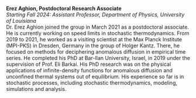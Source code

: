 <b>Erez Aghion, Postdoctoral Research Associate</b><br>
<em>Starting Fall 2024: Assistant Professor, Department of Physics, University of Louisiana</em><br>
Dr. Erez Aghion joined the group in March 2021 as a postdoctoral associate. He is currently working on speed limits in stochastic thermodynamics. From 2019 to 2021, he worked as a visiting scientist at the Max Planck Institute (MPI-PKS) in Dresden, Germany in the group of Holger Kantz. There, he focused on methods for deciphering anomalous diffusion in empirical time series. He completed his PhD at Bar-Ilan University, Israel, in 2019 under the supervision of Prof. Eli Barkai. His PhD research was on the physical applications of infinite-density functions for anomalous diffusion and unconfined thermal systems out of equilibrium. His experience so far is in stochastic processes, including stochastic thermodynamics, modeling, simulations and analysis.

